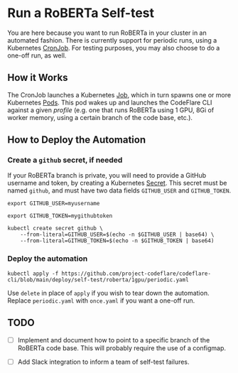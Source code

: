 # Run a RoBERTa Self-test

You are here because you want to run RoBERTa in your cluster in an
automated fashion. There is currently support for periodic runs, using
a Kubernetes
[CronJob](https://kubernetes.io/docs/concepts/workloads/controllers/cron-jobs/). For
testing purposes, you may also choose to do a one-off run, as well.

## How it Works

The CronJob launches a Kubernetes
[Job](https://kubernetes.io/docs/concepts/workloads/controllers/job/),
which in turn spawns one or more Kubernetes
[Pods](https://kubernetes.io/docs/concepts/workloads/pods/). This pod
wakes up and launches the CodeFlare CLI against a given _profile_
(e.g. one that runs RoBERTa using 1 GPU, 8Gi of worker memory, using a
certain branch of the code base, etc.).

## How to Deploy the Automation

### Create a `github` secret, if needed

If your RoBERTa branch is private, you will need to provide a GitHub
username and token, by creating a Kubernetes
[Secret](https://kubernetes.io/docs/concepts/configuration/secret/). This
secret must be named `github`, and must have two data fields `GITHUB_USER` and `GITHUB_TOKEN`.

```shell
export GITHUB_USER=myusername
```

```shell
export GITHUB_TOKEN=mygithubtoken
```

```shell
kubectl create secret github \
    --from-literal=GITHUB_USER=$(echo -n $GITHUB_USER | base64) \
    --from-literal=GITHUB_TOKEN=$(echo -n $GITHUB_TOKEN | base64)
```

### Deploy the automation

```shell
kubectl apply -f https://github.com/project-codeflare/codeflare-cli/blob/main/deploy/self-test/roberta/1gpu/periodic.yaml
```

Use `delete` in place of `apply` if you wish to tear down the
automation. Replace `periodic.yaml` with `once.yaml` if you want a
one-off run.

## TODO

- [ ] Implement and document how to point to a specific branch of the
      RoBERTa code base. This will probably require the use of a
      configmap.

- [ ] Add Slack integration to inform a team of self-test failures.
